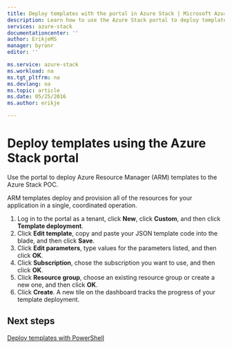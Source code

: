 ```yaml
---
title: Deploy templates with the portal in Azure Stack | Microsoft Azure
description: Learn how to use the Azure Stack portal to deploy templates.
services: azure-stack
documentationcenter: ''
author: ErikjeMS
manager: byronr
editor: ''

ms.service: azure-stack
ms.workload: na
ms.tgt_pltfrm: na
ms.devlang: na
ms.topic: article
ms.date: 05/25/2016
ms.author: erikje

---
```

# Deploy templates using the Azure Stack portal
Use the portal to deploy Azure Resource Manager (ARM) templates to the Azure Stack POC.

ARM templates deploy and provision all of the resources for your application in a single, coordinated operation.

1. Log in to the portal as a tenant, click **New**, click **Custom**, and then click **Template deployment**.
2. Click **Edit template**, copy and paste your JSON template code into the blade, and then click **Save**.
3. Click **Edit parameters**, type values for the parameters listed, and then click **OK**.
4. Click **Subscription**, chose the subscription you want to use, and then click **OK**.
5. Click **Resource group**, choose an existing resource group or create a new one, and then click **OK**.
6. Click **Create**. A new tile on the dashboard tracks the progress of your template deployment.

## Next steps
[Deploy templates with PowerShell](azure-stack-deploy-template-powershell.md)


